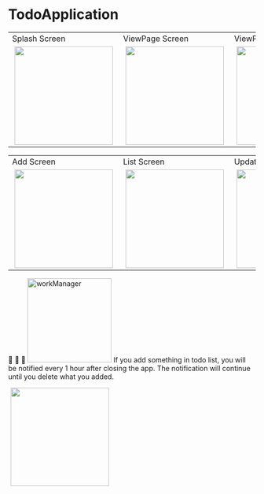 # TodoApplication



<div>
<table>
  <tr>
    <td >Splash Screen </td>
     <td >ViewPage Screen</td>
    <td>ViewPage Screen</td>
    <td>ViewPage Screen</td>
 
  </tr>
  
  <tr>
    <td >
      <img src="https://user-images.githubusercontent.com/41166029/191958661-8a5e9b21-8459-4fc7-b88a-e7b3e9e1e72d.png" width="200" hspace="5"/>
    </td>
   <td>
     <img src="https://user-images.githubusercontent.com/41166029/191959700-cd48afbb-d9d2-4f05-9d4f-3bf8ab7524d7.png" width="200" hspace="5"/>
    </td>
      <td>
     <img src="https://user-images.githubusercontent.com/41166029/191959899-f6d6328f-d5ef-439b-97c5-ecbe7ba80b2c.png" width="200" hspace="5"/>
    </td>
      <td>
     <img src="https://user-images.githubusercontent.com/41166029/191959923-b4aed3f1-7952-4d28-98d1-4dfdef54e311.png" width="200" hspace="5"/>
    </td>
  
  </tr>
 </table>
  </div>
  
  <div>
<table>
  <tr>
    <td >Add Screen </td>
     <td >List Screen</td>
    <td>Update Screen</td>
    <td>Done Screen</td>
 
  </tr>
  
  <tr>
    <td >
      <img src="https://user-images.githubusercontent.com/41166029/191978981-bf7609b2-651a-44fb-95a5-4495cbe72d3f.png" width="200" hspace="5"/>
    </td>
   <td>
    <img src="https://user-images.githubusercontent.com/41166029/191979086-7c2f47ba-a270-41b0-8c25-853899e03411.png" width="200" hspace="5"/> 
    </td>
      <td>
     <img src="https://user-images.githubusercontent.com/41166029/191979011-308cf494-c3b3-464a-8f36-22e98d490b74.png" width="200" hspace="5"/>
    </td>
      <td>
     <img src="https://user-images.githubusercontent.com/41166029/191979166-e835f566-266c-4110-8252-7a950456c5de.png" width="200" hspace="5"/>
    </td>
  
  </tr>
 </table>
  </div>


:star2: :star2: :star2: <img width="171" alt="workManager" src="https://user-images.githubusercontent.com/41166029/191992663-061a8648-769e-40b1-b3f9-8f12a2043977.png"> If you add something  in todo list, you will be notified every 1 hour after closing the app. The notification will continue until you delete what you added.


<img align=center src=https://user-images.githubusercontent.com/41166029/191983279-92708c94-b2d8-4bd8-8481-efeb8b40816a.mp4 width="200" hspace="5"/>









<!-- <img src=https://user-images.githubusercontent.com/41166029/191954232-2b211898-5d58-465d-93af-f16b0c4352c5.gif width="200" hspace="5"/> -->
